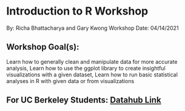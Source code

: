 # Introduction to R Workshop
By: Richa Bhattacharya and Gary Kwong
Workshop Date: 04/14/2021

## Workshop Goal(s): 
Learn how to generally clean and manipulate data for more accurate analysis, Learn how to use the ggplot library to create insightful visualizations with a given dataset, Learn how to run basic statistical analyses in R with given data or from visualizations

## For UC Berkeley Students: [Datahub Link](https://datahub.berkeley.edu/hub/user-redirect/git-sync?repo=https://github.com/ds-peer-consulting/introduction-to-r-workshop&branch=main&subpath=Intro-to-R-Framingham.ipynb)
